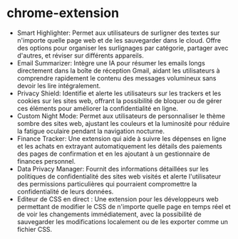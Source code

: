# chrome-extension


- Smart Highlighter: Permet aux utilisateurs de surligner des textes sur n'importe quelle page web et de les sauvegarder dans le cloud. Offre des options pour organiser les surlignages par catégorie, partager avec d'autres, et réviser sur différents appareils.
- Email Summarizer: Intègre une IA pour résumer les emails longs directement dans la boîte de réception Gmail, aidant les utilisateurs à comprendre rapidement le contenu des messages volumineux sans devoir les lire intégralement.
- Privacy Shield: Identifie et alerte les utilisateurs sur les trackers et les cookies sur les sites web, offrant la possibilité de bloquer ou de gérer ces éléments pour améliorer la confidentialité en ligne.
- Custom Night Mode: Permet aux utilisateurs de personnaliser le thème sombre des sites web, ajustant les couleurs et la luminosité pour réduire la fatigue oculaire pendant la navigation nocturne.
- Finance Tracker: Une extension qui aide à suivre les dépenses en ligne et les achats en extrayant automatiquement les détails des paiements des pages de confirmation et en les ajoutant à un gestionnaire de finances personnel.
- Data Privacy Manager: Fournit des informations détaillées sur les politiques de confidentialité des sites web visités et alerte l'utilisateur des permissions particulières qui pourraient compromettre la confidentialité de leurs données.
- Editeur de CSS en direct : Une extension pour les développeurs web permettant de modifier le CSS de n'importe quelle page en temps réel et de voir les changements immédiatement, avec la possibilité de sauvegarder les modifications localement ou de les exporter comme un fichier CSS.
